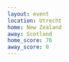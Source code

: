 ```yaml
---
layout: event
location: Utrecht
home: New Zealand
away: Scotland
home_score: 76
away_score: 0
---
```

